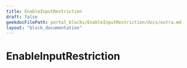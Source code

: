 ```yaml
---
title: EnableInputRestriction
draft: false
geekdocFilePath: portal_blocks/EnableInputRestriction/docs/extra.md
layout: "block_documentation"
---
```

# EnableInputRestriction